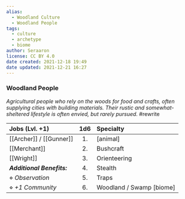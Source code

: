 ```yaml
---
alias:
  - Woodland Culture
  - Woodland People
tags:
  - culture
  - archetype
  - biome
author: Seraaron
license: CC BY 4.0
date created: 2021-12-18 19:49
date updated: 2021-12-21 16:27
---
```


### Woodland People

_Agricultural people who rely on the woods for food and crafts, often supplying cities with building materials. Their rustic and somewhat-sheltered lifestyle is often envied, but rarely pursued._ #rewrite

| Jobs (Lvl. +1)             | 1d6 | Specialty                |
| :------------------------- | :-: | :----------------------- |
| [[Archer]] / [[Gunner]]    |  1. | [animal]                 |
| [[Merchant]]               |  2. | Bushcraft                |
| [[Wright]]                 |  3. | Orienteering             |
| _**Additional Benefits:**_  |  4. | Stealth                  |
| ⋄ _Observation_            |  5. | Traps                    |
| ⋄ _+1 Community_           |  6. | Woodland / Swamp [biome] |

